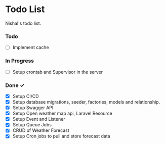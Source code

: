 # Todo List

Nishal's todo list.


### Todo

- [ ] Implement cache


### In Progress

- [ ] Setup crontab and Supervisor in the server



### Done ✓

- [X] Setup CI/CD
- [X] Setup database migrations, seeder, factories, models and relationship.
- [X] Setup Swagger API
- [X] Setup Open weather map api, Laravel Resource
- [X] Setup Event and Listener
- [X] Setup Queue Jobs
- [X] CRUD of Weather Forecast
- [X] Setup Cron jobs to pull and store forecast data

